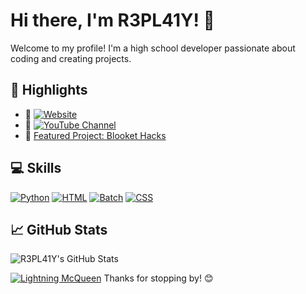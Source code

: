 # Hi there, I'm R3PL41Y! 👋

Welcome to my profile! I'm a high school developer passionate about coding and creating projects.

## 🌟 Highlights

- 🔗 [![Website](https://img.shields.io/badge/My_Website-Live-blue?style=flat&logo=github)](https://r3p41y.github.io/R3PL4Y-S-Website/)
- 🎥 [![YouTube Channel](https://img.shields.io/youtube/channel/subscribers/UCBmiPNT6MzjZ9wdSrBIiQLw?style=social)](https://www.youtube.com/@R3PL4Y-dev)
- 🚀 [Featured Project: Blooket Hacks](https://github.com/R3PL41Y/Blooket-Helper)

## 💻 Skills
[![Python](https://img.shields.io/badge/Python-3776AB?style=for-the-badge&logo=python&logoColor=white)](https://www.python.org)
[![HTML](https://img.shields.io/badge/HTML-E34F26?style=for-the-badge&logo=html5&logoColor=white)](https://developer.mozilla.org/en-US/docs/Web/HTML)
[![Batch](https://img.shields.io/badge/Batch-1f1f1f?style=for-the-badge&logo=windows&logoColor=white)](https://en.wikipedia.org/wiki/Batch_file)
[![CSS](https://img.shields.io/badge/CSS-1572B6?style=for-the-badge&logo=css3&logoColor=white)](https://developer.mozilla.org/en-US/docs/Web/CSS)


## 📈 GitHub Stats
![R3PL41Y's GitHub Stats](https://github-readme-stats.vercel.app/api?username=R3PL41Y&show_icons=true&theme=radical)

[![Lightning McQueen](https://img.shields.io/badge/Lightning-Mcqueen-red)](https://www.example.com)
Thanks for stopping by! 😊
